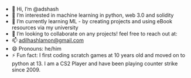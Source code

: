 - 👋 Hi, I’m @adshash
- 👀 I’m interested in machine learning in python, web 3.0 and solidity
- 🌱 I’m currently learning ML - by creating projects and using eBook resources via my university
- 💞️ I’m looking to collaborate on any projects! feel free to reach out at:
- 📫 adilhashlamon@gmail.com
- 😄 Pronouns: he/him
- ⚡ Fun fact: I first coding scratch games at 10 years old and moved on to python at 13. I am a CS2 Player and have been playing counter strike since 2009. 
